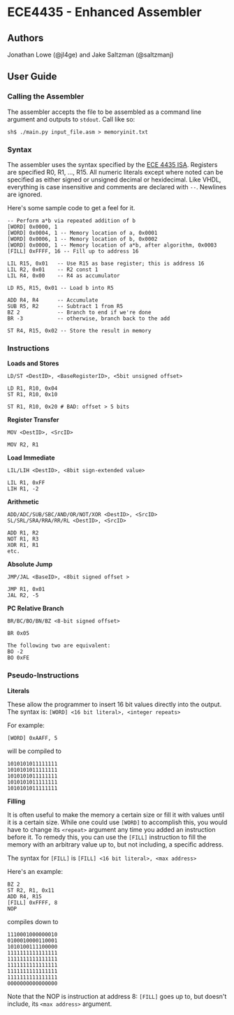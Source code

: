 # ECE4435 - Enhanced Assembler

## Authors
Jonathan Lowe (@jl4ge) and Jake Saltzman (@saltzmanj)

## User Guide

### Calling the Assembler

The assembler accepts the file to be assembled as a command line argument and outputs to `stdout`. Call like so:

```
sh$ ./main.py input_file.asm > memoryinit.txt
```


### Syntax

The assembler uses the syntax specified by the [ECE 4435 ISA](https://github.com/saltzmanj/ece4434_delta/blob/master/assembler/ISA4435.pdf). Registers are specified R0, R1, ..., R15. All  numeric literals except where noted can be specified as either signed or unsigned decimal or hexidecimal. Like VHDL, everything is case insensitive and comments are declared with `--`. Newlines are ignored.

Here's some sample code to get a feel for it.

```
-- Perform a*b via repeated addition of b
[WORD] 0x0000, 1
[WORD] 0x0004, 1 -- Memory location of a, 0x0001
[WORD] 0x0006, 1 -- Memory location of b, 0x0002
[WORD] 0x0000, 1 -- Memory location of a*b, after algorithm, 0x0003
[FILL] 0xFFFF, 16 -- Fill up to address 16

LIL R15, 0x01 	-- Use R15 as base register; this is address 16
LIL R2, 0x01 	-- R2 const 1
LIL R4, 0x00 	-- R4 as accumulator

LD R5, R15, 0x01 -- Load b into R5

ADD R4, R4 		-- Accumulate
SUB R5, R2 		-- Subtract 1 from R5
BZ 2 			-- Branch to end if we're done
BR -3			-- otherwise, branch back to the add

ST R4, R15, 0x02 -- Store the result in memory

```

### Instructions

**Loads and Stores**
```
LD/ST <DestID>, <BaseRegisterID>, <5bit unsigned offset>

LD R1, R10, 0x04
ST R1, R10, 0x10

ST R1, R10, 0x20 # BAD: offset > 5 bits
```

**Register Transfer**
```
MOV <DestID>, <SrcID>

MOV R2, R1
```

**Load Immediate**
```
LIL/LIH <DestID>, <8bit sign-extended value>

LIL R1, 0xFF
LIH R1, -2
```

**Arithmetic**

```
ADD/ADC/SUB/SBC/AND/OR/NOT/XOR <DestID>, <SrcID>
SL/SRL/SRA/RRA/RR/RL <DestID>, <SrcID>

ADD R1, R2
NOT R1, R3
XOR R1, R1
etc.
```

**Absolute Jump**
```
JMP/JAL <BaseID>, <8bit signed offset >

JMP R1, 0x01
JAL R2, -5
```

**PC Relative Branch**
```
BR/BC/BO/BN/BZ <8-bit signed offset>

BR 0x05

The following two are equivalent:
BO -2
BO 0xFE
```

### Pseudo-Instructions

**Literals**

These allow the programmer to insert 16 bit values directly into the output. The syntax is: ```[WORD] <16 bit literal>, <integer repeats>```

For example:
```
[WORD] 0xAAFF, 5
```
will be compiled to 
```
1010101011111111
1010101011111111
1010101011111111
1010101011111111
1010101011111111
```

**Filling**

It is often useful to make the memory a certain size or fill it with values until it is a certain size. While one could use `[WORD]` to accomplish this, you would have to change its `<repeat>` argument any time you added an instruction before it. To remedy this, you can use the `[FILL]` instruction to fill the memory with an arbitrary value up to, but not including, a specific address.

The syntax for `[FILL]` is `[FILL] <16 bit literal>, <max address>`

Here's an example:

```
BZ 2
ST R2, R1, 0x11
ADD R4, R15
[FILL] 0xFFFF, 8
NOP
```

compiles down to

```
1110001000000010
0100010000110001
1010100111100000
1111111111111111
1111111111111111
1111111111111111
1111111111111111
1111111111111111
0000000000000000
```

Note that the NOP is instruction at address 8: `[FILL]` goes up to, but doesn't include, its `<max address>` argument.


